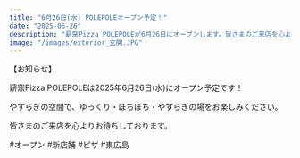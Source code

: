 ```yaml
---
title: "6月26日(水) POLEPOLEオープン予定！"
date: "2025-06-26"
description: "薪窯Pizza POLEPOLEが6月26日にオープンします。皆さまのご来店を心よりお待ちしております。"
image: "/images/exterior_玄関.JPG"
---
```


【お知らせ】

薪窯Pizza POLEPOLEは2025年6月26日(水)にオープン予定です！

やすらぎの空間で、ゆっくり・ぼちぼち・やすらぎの場をお楽しみください。

皆さまのご来店を心よりお待ちしております。

#オープン #新店舗 #ピザ #東広島
